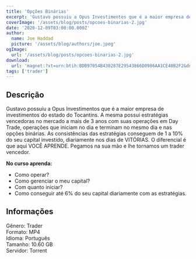 ```yaml
---
title: 'Opções Binárias'
excerpt: 'Gustavo possuiu a Opus Investimentos que é a maior empresa de investimentos do estado do Tocantins. A mesma possui estratégias vencedoras no mercado a mais de 3 anos com suas operações em Day Trade, operações que iniciam no dia e terminam no mesmo dia e nas opções binárias. As consistência'
coverImage: '/assets/blog/posts/opcoes-binarias-2.jpg'
date: '2020-12-09T03:00:00.000Z'
author:
  name: Joe Haddad
  picture: '/assets/blog/authors/joe.jpeg'
ogImage:
  url: '/assets/blog/posts/opcoes-binarias-2.jpg'
download:
  url: 'magnet:?xt=urn:btih:BDB97054B430287E29543866D0986AA1CE40B2F2&dn=Op%c3%a7%c3%b5es%20Bin%c3%a1rias%20-%20Gustavo%20Ramos&tr=udp%3a%2f%2ftracker.openbittorrent.com%3a1337%2fannounce&tr=udp%3a%2f%2ftracker.opentrackr.org%3a1337%2fannounce'
tags: ['trader']
---
```

<h2>Descrição</h2>
<p></p><p>Gustavo possuiu a Opus Investimentos que é a maior empresa de investimentos do estado do Tocantins. A mesma possui estratégias vencedoras no mercado a mais de 3 anos com suas operações em Day Trade, operações que iniciam no dia e terminam no mesmo dia e nas opções binárias. As consistências das estratégias conseguem de 1 a 10% do seu capital investido, diariamente nos dias de VITÓRIAS. O diferencial é que aqui VOCÊ APRENDE. Pegamos na sua mão e lhe tornamos um trader vencedor.</p><p><strong>No curso aprenda:</strong></p><ul><li>Como operar?</li><li>Como gerenciar o meu capital?</li><li>Com quanto iniciar?</li><li>Como conseguir até 6% do seu capital diariamente com as estratégias.</li></ul><h2>Informações</h2><p>Gênero: Trader<br/>Formato: MP4<br/>Idioma: Português<br/>Tamanho: 10.60 GB<br/>Servidor: Torrent</p>